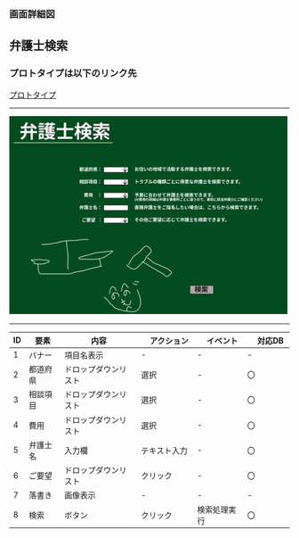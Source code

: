 ### 画面詳細図
## 弁護士検索
### プロトタイプは以下のリンク先
[プロトタイプ](https://www.figma.com/file/EC6HJax9FH50cwnpwUmhDG/Untitled?node-id=10%3A16)
*****
<img src="../attsearch.png" width="500">

*****

| ID | 要素 | 内容　|　アクション　|　イベント　|　対応DB　|
|----|------|------|-------------|-----------|---------|
|1   |バナー |項目名表示|-       |-         |-         |
|2   |都道府県|ドロップダウンリスト|選択|-         |〇         |
|3   |相談項目|ドロップダウンリスト|選択|-|〇|
|4   |費用|ドロップダウンリスト|選択|-|〇|
|5   |弁護士名|入力欄|テキスト入力|-|〇|
|6   |ご要望|ドロップダウンリスト|クリック|-|〇|
|7   |落書き|画像表示|-       |-         |-         |
|8   |検索|ボタン|クリック|検索処理実行|〇|


